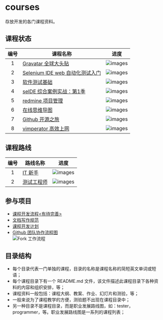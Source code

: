 # courses

存放开发的各门课程资料。

## 课程状态


| 编号       | 课程名称  | 进度  |  
| :---: | -----  | :-----:|  
|  1    | [Gravatar 全球大头贴](./gravatar)  |![images](images/present100.png)|  
|  2    | [Selenium IDE web 自动化测试入门](./seleniumIDE) | ![images](images/present100.png) |
|  3    | [软件测试基础](./testing)  | ![images](images/present100.png)  |
|  4    | [seIDE 综合案例实战：第1季](./seIDEPracticeCase)  |![images](images/present100.png)  |
|  5    | [redmine 项目管理](./redmine)  |  ![images](images/present0.png) |
|  6    | [在线思维导图](./mindmap) | ![images](images/present100.png)  |
|  7    | [Github 开源之旅](./github) |  ![images](images/present12.5.png)|
|  8    | [vimperator 高效上网](./vimperator) | ![images](images/present100.png)|


## 课程路线
| 编号       | 路线名称  | 进度  |  
| :---: | -----  | :-----:|  
|  1    | [IT 新手](./newer)  | ![images](images/present0.png)  |  
|  2    | [测试工程师](./tester) | ![images](images/present0.png) |


## 参与项目  

- [课程开发流程<有待完善>](README.md)
- [文档写作规范](https://github.com/wangding/course-editors-guidelines)
- [课程开发计划](plan.md)
- [Github 团队协作流程图](http://www.processon.com/view/584a4160e4b005d48b73cf55)  
![Fork 工作流程](images/forkProcess.png)

## 目录结构

- 每个目录代表一门单独的课程，目录的名称是课程名称的简短英文单词或短语；   
- 每个课程目录下有一个 README.md 文件，该文件描述此课程目录下各种资料的内容和组织安排，等；  
- 课程资料一般包括：课程大纲、教案、作业、幻灯片和测验，等；  
- 一般来说为了课程教学的方便，测验题不出现在课程目录中；  
- 另一种目录不是课程目录，而是职业发展路线图，如：tester，programmer，等。职业发展路线图是一系列的课程列表；  
